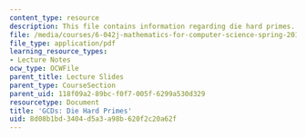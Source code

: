 ```yaml
---
content_type: resource
description: This file contains information regarding die hard primes.
file: /media/courses/6-042j-mathematics-for-computer-science-spring-2015/8d08b1bd3404d5a3a98b620f2c20a62f_MIT6_042JS15_Hard_Primes.pdf
file_type: application/pdf
learning_resource_types:
- Lecture Notes
ocw_type: OCWFile
parent_title: Lecture Slides
parent_type: CourseSection
parent_uid: 118f09a2-89bc-f0f7-005f-6299a530d329
resourcetype: Document
title: 'GCDs: Die Hard Primes'
uid: 8d08b1bd-3404-d5a3-a98b-620f2c20a62f
---
```

